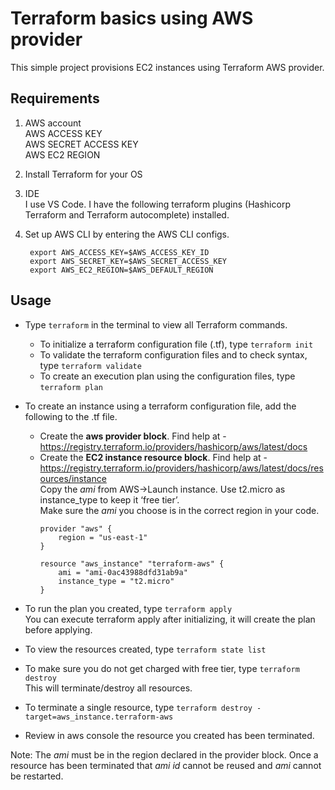 # Terraform basics using AWS provider

This simple project provisions EC2 instances using Terraform AWS provider.

## Requirements
1. AWS account   
    AWS ACCESS KEY  
    AWS SECRET ACCESS KEY  
    AWS EC2 REGION

2. Install Terraform for your OS

3. IDE   
   I use VS Code. I have the following terraform plugins (Hashicorp Terraform and Terraform autocomplete) installed.

4. Set up AWS CLI by entering the AWS CLI configs.  
   ```
    export AWS_ACCESS_KEY=$AWS_ACCESS_KEY_ID  
    export AWS_SECRET_KEY=$AWS_SECRET_ACCESS_KEY  
    export AWS_EC2_REGION=$AWS_DEFAULT_REGION
    ```

## Usage
- Type `terraform` in the terminal to view all Terraform commands.  
  - To initialize a terraform configuration file (.tf), type `terraform init`  
  - To validate the terraform configuration files and to check syntax, type `terraform validate`
  - To create an execution plan using the configuration files, type `terraform plan`

- To create an instance using a terraform configuration file, add the following to the .tf file.   
  - Create the **aws provider block**. Find help at - https://registry.terraform.io/providers/hashicorp/aws/latest/docs  
  - Create the **EC2 instance resource block**. Find help at - https://registry.terraform.io/providers/hashicorp/aws/latest/docs/resources/instance    
Copy the *ami* from AWS->Launch instance. 
Use t2.micro as instance_type to keep it ‘free tier’.   
Make sure the *ami* you choose is in the correct region in your code.
    ```
    provider "aws" {
        region = "us-east-1"
    }
 
    resource "aws_instance" "terraform-aws" {
        ami = "ami-0ac43988dfd31ab9a"
        instance_type = "t2.micro"
    }
    ```

- To run the plan you created, type `terraform apply`   
  You can execute terraform apply after initializing, it will create the plan before applying.  
- To view the resources created, type `terraform state list`  
- To make sure you do not get charged with free tier, type `terraform destroy`   
This will terminate/destroy all resources. 
- To terminate a single resource, type `terraform destroy -target=aws_instance.terraform-aws`
- Review in aws console the resource you created has been terminated.

Note: The *ami* must be in the region declared in the provider block. Once a resource has been terminated that *ami id* cannot be reused and *ami* cannot be restarted.

